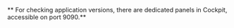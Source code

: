 ** For checking application versions, there are dedicated panels in Cockpit, accessible on port 9090.**